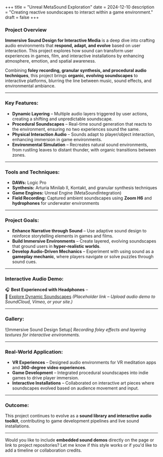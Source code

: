 +++
title = "Unreal MetaSound Exploration"
date = 2024-12-10
description = "Creating reactive soundscapes to interact within a game environment."
draft = false
+++

### Project Overview  
**Immersive Sound Design for Interactive Media** is a deep dive into crafting audio environments that **respond, adapt, and evolve** based on user interaction. This project explores how sound can transform user experiences in games, film, and interactive installations by enhancing atmosphere, emotion, and spatial awareness.  

Combining **foley recording, granular synthesis, and procedural audio techniques**, this project brings **organic, evolving soundscapes** to interactive platforms, blurring the line between music, sound effects, and environmental ambiance.

---

### Key Features:  
- **Dynamic Layering** – Multiple audio layers triggered by user actions, creating a shifting and unpredictable soundscape.  
- **Procedural Soundscapes** – Real-time sound generation that reacts to the environment, ensuring no two experiences sound the same.  
- **Physical Interaction Audio** – Sounds adapt to player/object interaction, enhancing immersion in game environments.  
- **Environmental Simulation** – Recreates natural sound environments, from rustling leaves to distant thunder, with organic transitions between zones.

---

### Tools and Techniques:  
- **DAWs:** Logic Pro 
- **Synthesis:** Arturia Minilab II, Kontakt, and granular synthesis techniques  
- **Game Engines:** Unreal Engine (MetaSoundIntegration)  
- **Field Recording:** Captured ambient soundscapes using **Zoom H6** and **hydrophones** for underwater environments  

---

### Project Goals:  
- **Enhance Narrative through Sound** – Use adaptive sound design to reinforce storytelling elements in games and films.  
- **Build Immersive Environments** – Create layered, evolving soundscapes that ground users in **hyper-realistic worlds**.  
- **Develop Audio-Driven Mechanics** – Experiment with using sound as a **gameplay mechanic**, where players navigate or solve puzzles through sound cues.  

---

### Interactive Audio Demo:  
🎧 **Best Experienced with Headphones** –  
🔗 [Explore Dynamic Soundscapes](#) *(Placeholder link – Upload audio demo to SoundCloud, Vimeo, or your site.)*  

---

### Gallery:  
![Immersive Sound Design Setup] 
*Recording foley effects and layering textures for interactive environments.*  

---

### Real-World Application:  
- **VR Experiences** – Designed audio environments for VR meditation apps and **360-degree video experiences**.  
- **Game Development** – Integrated procedural soundscapes into indie games to drive player immersion.  
- **Interactive Installations** – Collaborated on interactive art pieces where soundscapes evolved based on audience movement and input.  

---

### Outcome:  
This project continues to evolve as a **sound library and interactive audio toolkit**, contributing to game development pipelines and live sound installations.  

---

Would you like to include **embedded sound demos** directly on the page or link to project repositories? Let me know if this style works or if you'd like to add a timeline or collaboration credits.